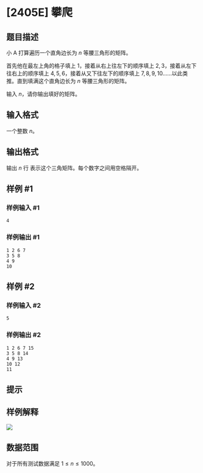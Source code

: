# [2405E] 攀爬

## 题目描述

小 A 打算遍历一个直角边长为 $n$ 等腰三角形的矩阵。

首先他在最左上角的格子填上 $1$，接着从右上往左下的顺序填上 $2,3$，接着从左下往右上的顺序填上 $4,5,6$，接着从又下往左下的顺序填上 $7,8,9,10$……以此类推。直到填满这个直角边长为 $n$ 等腰三角形的矩阵。

输入 $n$，请你输出填好的矩阵。

## 输入格式

一个整数 $n$。

## 输出格式

输出 $n$ 行 表示这个三角矩阵。每个数字之间用空格隔开。

## 样例 #1

### 样例输入 #1

```
4
```

### 样例输出 #1

```
1 2 6 7
3 5 8
4 9
10
```

## 样例 #2

### 样例输入 #2

```
5
```

### 样例输出 #2

```
1 2 6 7 15
3 5 8 14
4 9 13
10 12
11
```

## 提示

## 样例解释

![](https://cdn.luogu.com.cn/upload/image_hosting/bnws7c2u.png)

## 数据范围

对于所有测试数据满足 $1 \le n \le 1000$。